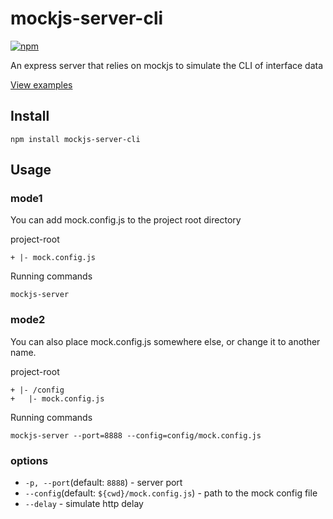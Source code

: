 # mockjs-server-cli
[![npm](https://img.shields.io/npm/v/mockjs-server-cli.svg)](https://www.npmjs.com/package/mockjs-server-cli)

An express server that relies on mockjs to simulate the CLI of interface data

[View examples](https://github.com/ronffy/mockjs-server-cli/tree/master/exemple)

## Install

```shell
npm install mockjs-server-cli
```

## Usage

### mode1

You can add mock.config.js to the project root directory  

project-root  
```
+ |- mock.config.js
```

Running commands  
```shell
mockjs-server
```

### mode2

You can also place mock.config.js somewhere else, or change it to another name.  

project-root  
```
+ |- /config
+   |- mock.config.js
```

Running commands  
```shell
mockjs-server --port=8888 --config=config/mock.config.js
```

### options

- `-p, --port`(default: `8888`) - server port
- `--config`(default: `${cwd}/mock.config.js`) - path to the mock config file
- `--delay` -  simulate http delay
